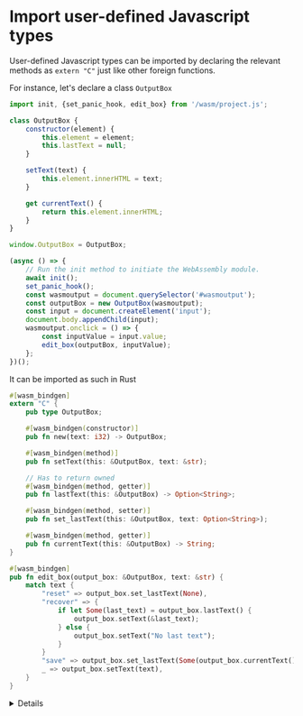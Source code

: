 # Import user-defined Javascript types

User-defined Javascript types can be imported by declaring the relevant methods as `extern "C"` just like 
other foreign functions.

For instance, let's declare a class `OutputBox`

```javascript
import init, {set_panic_hook, edit_box} from '/wasm/project.js';

class OutputBox {
    constructor(element) {
        this.element = element;
        this.lastText = null;
    }

    setText(text) {
        this.element.innerHTML = text;
    }

    get currentText() {
        return this.element.innerHTML;
    }
}

window.OutputBox = OutputBox;

(async () => { 
    // Run the init method to initiate the WebAssembly module.
    await init();
    set_panic_hook();
    const wasmoutput = document.querySelector('#wasmoutput');
    const outputBox = new OutputBox(wasmoutput);
    const input = document.createElement('input');
    document.body.appendChild(input);
    wasmoutput.onclick = () => {
        const inputValue = input.value;
        edit_box(outputBox, inputValue);
    };
})();
```

It can be imported as such in Rust

```rust
#[wasm_bindgen]
extern "C" {
    pub type OutputBox;

    #[wasm_bindgen(constructor)]
    pub fn new(text: i32) -> OutputBox;

    #[wasm_bindgen(method)]
    pub fn setText(this: &OutputBox, text: &str);

    // Has to return owned
    #[wasm_bindgen(method, getter)]
    pub fn lastText(this: &OutputBox) -> Option<String>;

    #[wasm_bindgen(method, setter)]
    pub fn set_lastText(this: &OutputBox, text: Option<String>);

    #[wasm_bindgen(method, getter)]
    pub fn currentText(this: &OutputBox) -> String;
}

#[wasm_bindgen]
pub fn edit_box(output_box: &OutputBox, text: &str) {
    match text {
        "reset" => output_box.set_lastText(None),
        "recover" => {
            if let Some(last_text) = output_box.lastText() {
                output_box.setText(&last_text);
            } else {
                output_box.setText("No last text");
            }
        }
        "save" => output_box.set_lastText(Some(output_box.currentText())),
        _ => output_box.setText(text),
    }
}
```

<details>

* Getters and Setters have to be declared with an added parameter in the proc macro.
* `null` and `undefined` can be both represented by `Option::None`

</details>